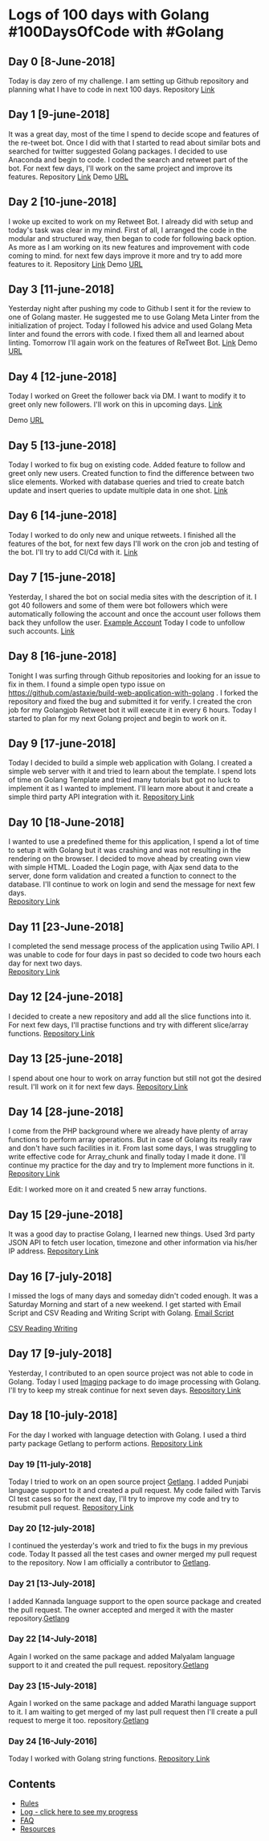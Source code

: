 # Logs of 100 days with Golang  #100DaysOfCode with #Golang

## Day 0 [8-June-2018]
Today is day zero of my challenge. I am setting up Github repository and planning what I have to code in next 100 days.
Repository [Link](https://github.com/bharatsewani1993/100daysofcode)

## Day 1 [9-june-2018]
It was a great day, most of the time I spend to decide scope and features of the re-tweet bot.  Once I did with that I started to read about similar bots and searched for twitter suggested Golang packages.  I decided to use Anaconda and begin to code.  I coded the search and retweet part of the bot. For next few days, I'll work on the same project and improve its features.
Repository [Link](https://github.com/bharatsewani1993/ReTweetBot)
Demo [URL](https://youtu.be/1GSKwWceUkQ)

## Day 2 [10-june-2018]
I woke up excited to work on my Retweet Bot. I already did with setup and today's task was clear in my mind. First of all, I arranged the code in the modular and structured way, then began to code for following back option.
As more as I am working on its new features and improvement with code coming to mind. for next few days improve it more and try to add more features to it.
Repository [Link](https://github.com/bharatsewani1993/ReTweetBot)
Demo [URL](https://goo.gl/EY7HBg)

## Day 3 [11-june-2018]
Yesterday night after pushing my code to Github I sent it for the review to one of Golang master. He suggested me to use Golang Meta Linter from the initialization of project.  Today I followed his advice and used Golang Meta linter and found the errors with code. I fixed them all and learned about linting. Tomorrow I'll again work on the features of ReTweet Bot.
[Link](https://github.com/bharatsewani1993/ReTweetBot)
Demo [URL](https://youtu.be/foqpBFhnIIA)

## Day 4 [12-june-2018]
Today I worked on Greet the follower back via DM. I want to modify it to greet only new followers. I'll work on this in upcoming days.
[Link](https://github.com/bharatsewani1993/ReTweetBot)

Demo [URL](https://youtu.be/75oQIAMaed4)

## Day 5 [13-june-2018]
Today I worked to fix bug on existing code.  Added feature to follow and greet only new users. Created function to find the difference between two slice elements. Worked with database queries and tried to create batch update and insert queries to update multiple data in one shot.
[Link](https://github.com/bharatsewani1993/ReTweetBot)


## Day 6 [14-june-2018]
Today I worked to do only new and unique retweets. I finished all the features of the bot, for next few days I'll work on the cron job and testing of the bot. I'll try to add CI/Cd with it.
[Link](https://goo.gl/fGerz7)

## Day 7 [15-june-2018]
Yesterday, I shared the bot on social media sites with the description of it.  I got 40 followers and some of them were bot followers which were automatically following the account and once the account user follows them back they unfollow the user. [Example Account](https://twitter.com/deadat0)  Today I code to unfollow such accounts. [Link](https://github.com/bharatsewani1993/ReTweetBot/commit/554b88d2f5a6c902b92afc600955a49125fec89c)

## Day 8 [16-june-2018]
Tonight I was surfing through Github repositories and looking for an issue to fix in them. I found a simple open typo issue on https://github.com/astaxie/build-web-application-with-golang . I forked the repository and fixed the bug and submitted it for verify. I created the cron job for my Golangjob Retweet bot it will execute it in every 6 hours.  Today I started to plan for my next Golang project and begin to work on it.

## Day 9 [17-june-2018]
Today I decided to build a simple web application with Golang. I created a simple web server with it and tried to learn about the template. I spend lots of time on Golang Template and tried many tutorials but got no luck to implement it as I wanted to implement. I'll learn more about it and create a simple third party API integration with it.
[Repository Link](https://github.com/bharatsewani1993/smsapplication)

## Day 10 [18-June-2018]
I wanted to use a predefined theme for this application, I spend a lot of time to setup it with Golang but it was crashing and was not resulting in the rendering on the browser.  I decided to move ahead by creating own view with simple HTML. Loaded the Login page, with Ajax send data to the server, done form validation and created a function to connect to the database. I'll continue to work on login and send the message for next few days.  
[Repository Link](https://github.com/bharatsewani1993/smsapplication/commit/dd87cac7af4505ba6b75d8b6a7a4d1f2251e3223)

## Day 11 [23-June-2018]
I completed the send message process of the application using Twilio API. I was unable to code for four days in past so decided to code two hours each day for next two days.  
[Repository Link](https://github.com/bharatsewani1993/smsapplication/commit/7d6c41f86ee98b5d8f233e4b6238e65f7055fa1b)

## Day 12 [24-june-2018]
I decided to create a new repository and add all the slice functions into it. For next few days, I'll practise functions and try with different slice/array functions.
[Repository Link](https://github.com/bharatsewani1993/slicefunctions)

## Day 13 [25-june-2018]
I spend about one hour to work on array function but still not got the desired result. I'll work on it for next few days.
[Repository Link](https://github.com/bharatsewani1993/slicefunctions/commit/c43ce6276a992a0f592e8b8e9952e0ec3f310558)

## Day 14 [28-june-2018]
I come from the PHP background where we already have plenty of array functions to perform array operations.  But in case of Golang its really raw and don't have such facilities in it. From last some days, I was struggling to write effective code for Array_chunk and finally today I made it done.
I'll continue my practice for the day and try to Implement more functions in it. [Repository Link](https://github.com/bharatsewani1993/slicefunctions/commit/0956155a83b96dfffff5c70b3313e3b028078e11)

Edit: I worked more on it and created 5 new array functions.

## Day 15 [29-june-2018]
It was a good day to practise Golang, I learned new things.
Used 3rd party JSON API to fetch user location, timezone and other information via his/her IP address.
[Repository Link](https://github.com/bharatsewani1993/ip2location)

## Day 16 [7-july-2018]
I missed the logs of many days and someday didn't coded enough. It was a Saturday Morning and start of a new weekend. I get started with Email Script and CSV Reading and Writing Script with Golang.
[Email Script](https://github.com/bharatsewani1993/Golangemail)

[CSV Reading Writing](https://github.com/bharatsewani1993/golangcsv)

## Day 17 [9-july-2018]
Yesterday, I contributed to an open source project was not able to code in Golang. Today I used [Imaging](https://github.com/disintegration/imaging) package to do image processing with Golang. I'll try to keep my streak continue for next seven days.
[Repository Link](https://github.com/bharatsewani1993/imageprocessing)

## Day 18 [10-july-2018]
For the day I worked with language detection with Golang.
I used a third party package Getlang to perform actions.
[Repository Link](https://github.com/bharatsewani1993/languagedetection)

### Day 19 [11-july-2018]
Today I tried to work on an open source project [Getlang](https://github.com/rylans/getlang). I added Punjabi language support to it and created a pull request. My code failed with Tarvis CI test cases so for the next day, I'll try to improve my code and try to resubmit pull request.
[Repository Link](https://github.com/bharatsewani1993/getlang)

### Day 20 [12-july-2018]
I continued the yesterday's work and tried to fix the bugs in my previous code. Today It passed all the test cases and owner merged my pull request to the repository. Now I am officially a contributor to [Getlang](https://github.com/rylans/getlang).

### Day 21 [13-July-2018]
I added Kannada language support to the open source package and created the pull request. The owner accepted and merged it with the master repository.[Getlang](https://github.com/rylans/getlang/commit/bc10a4549029b385278b0a50a1ffd92a2955a54d)

### Day 22 [14-July-2018]
Again I worked on the same package and added Malyalam language support to it and created the pull request. repository.[Getlang](https://github.com/rylans/getlang/pull/12/commits)

### Day 23 [15-July-2018]
Again I worked on the same package and added Marathi language support to it. I am waiting to get merged of my last pull request then I'll create a pull request to merge it too. repository.[Getlang](https://github.com/bharatsewani1993/getlang/commit/5994c1e7e587ddbd097ee69cfabba200e966db9f)

### Day 24 [16-July-2016]
Today I worked with Golang string functions. [Repository Link](https://github.com/bharatsewani1993/golangstringfunctions)


## Contents
  * [Rules](/Rules.md)
  * [Log - click here to see my progress](/Logfile.md)
  * [FAQ](/FAQ.md)
  * [Resources](/Resources.md)
